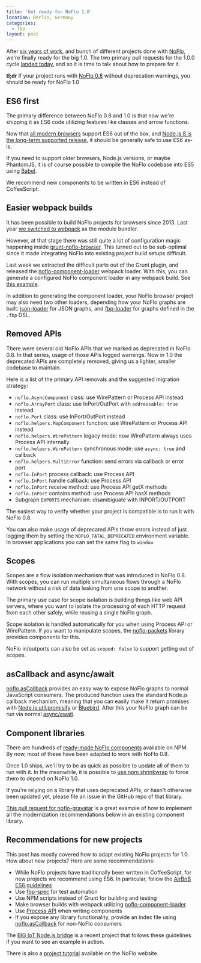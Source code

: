 ```yaml
---
title: 'Get ready for NoFlo 1.0'
location: Berlin, Germany
categories:
  - fbp
layout: post
---
```

After [six years of work](/blog/noflo-six-years/), and bunch of different projects done with [NoFlo](https://noflojs.org), we're finally ready for the big 1.0. The two primary pull requests for the 1.0.0 cycle [landed today](https://github.com/noflo/noflo/blob/master/CHANGES.md#100-beta1-git-master), and so it is time to talk about how to prepare for it.

**tl;dr** If your project runs with [NoFlo 0.8](/blog/noflo-0-8/) without deprecation warnings, you should be ready for NoFlo 1.0

## ES6 first

The primary difference between NoFlo 0.8 and 1.0 is that now we're shipping it as ES6 code utilizing features like classes and arrow functions.

Now that [all modern browsers](https://kangax.github.io/compat-table/es6/) support ES6 out of the box, and [Node.js 8 is the long-term supported release](https://medium.com/the-node-js-collection/news-node-js-8-moves-into-long-term-support-and-node-js-9-becomes-the-new-current-release-line-74cf754a10a0), it should be generally safe to use ES6 as-is.

If you need to support older browsers, Node.js versions, or maybe PhantomJS, it is of course possible to compile the NoFlo codebase into ES5 using [Babel](https://babeljs.io/).

We recommend new components to be written in ES6 instead of CoffeeScript.

## Easier webpack builds

It has been possible to build NoFlo projects for browsers since 2013. Last year [we switched to webpack](/blog/noflo-webpack/) as the module bundler.

However, at that stage there was still quite a lot of configuration magic happening inside [grunt-noflo-browser](https://github.com/noflo/grunt-noflo-browser). This turned out to be sub-optimal since it made integrating NoFlo into existing project build setups difficult.

Last week we extracted the difficult parts out of the Grunt plugin, and released the [noflo-component-loader](https://github.com/noflo/noflo-component-loader) webpack loader. With this, you can generate a configured NoFlo component loader in any webpack build. See [this example](https://github.com/noflo/noflo-component-loader/tree/master/example).

In addition to generating the component loader, your NoFlo browser project may also need two other loaders, depending how your NoFlo graphs are built: [json-loader](https://www.npmjs.com/package/json-loader) for JSON graphs, and [fbp-loader](https://www.npmjs.com/package/fbp-loader) for graphs defined in the `.fbp` DSL.

## Removed APIs

There were several old NoFlo APIs that we marked as deprecated in NoFlo 0.8. In that series, usage of those APIs logged warnings. Now in 1.0 the deprecated APIs are completely removed, giving us a lighter, smaller codebase to maintain.

Here is a list of the primary API removals and the suggested migration strategy:

- `noflo.AsyncComponent` class: use WirePattern or Process API instead
- `noflo.ArrayPort` class: use InPort/OutPort with `addressable: true` instead
- `noflo.Port` class: use InPort/OutPort instead
- `noflo.helpers.MapComponent` function: use WirePattern or Process API instead
- `noflo.helpers.WirePattern` legacy mode: now WirePattern always uses Process API internally
- `noflo.helpers.WirePattern` synchronous mode: use `async: true` and callback
- `noflo.helpers.MultiError` function: send errors via callback or error port
- `noflo.InPort` process callback: use Process API
- `noflo.InPort` handle callback: use Process API
- `noflo.InPort` receive method: use Process API getX methods
- `noflo.InPort` contains method: use Process API hasX methods
- Subgraph `EXPORTS` mechanism: disambiguate with INPORT/OUTPORT

The easiest way to verify whether your project is compatible is to run it with NoFlo 0.8.

You can also make usage of deprecated APIs throw errors instead of just logging them by setting the `NOFLO_FATAL_DEPRECATED` environment variable. In browser applications you can set the same flag to `window`.

## Scopes

Scopes are a flow isolation mechanism that was introduced in NoFlo 0.8. With scopes, you can run multiple simultaneous flows through a NoFlo network without a risk of data leaking from one scope to another.

The primary use case for scope isolation is building things like web API servers, where you want to isolate the processing of each HTTP request from each other safely, while reusing a single NoFlo graph.

Scope isolation is handled automatically for you when using Process API or WirePattern. If you want to manipulate scopes, the [noflo-packets](https://github.com/noflo/noflo-packets) library provides components for this.

NoFlo in/outports can also be set as `scoped: false` to support getting out of scopes.

## asCallback and async/await

[noflo.asCallback](/blog/ascallback/) provides an easy way to expose NoFlo graphs to normal JavaScript consumers. The produced function uses the standard Node.js callback mechanism, meaning that you can easily make it return promises with [Node.js util.promisify](http://2ality.com/2017/05/util-promisify.html) or [Bluebird](http://bluebirdjs.com/docs/api/promisification.html). After this your NoFlo graph can be run via normal [async/await](https://developer.mozilla.org/en-US/docs/Web/JavaScript/Reference/Statements/async_function).

## Component libraries

There are hundreds of [ready-made NoFlo components](https://www.npmjs.com/browse/keyword/noflo) available on NPM. By now, most of these have been adapted to work with NoFlo 0.8.

Once 1.0 ships, we'll try to be as quick as possible to update all of them to run with it. In the meanwhile, it is possible to [use npm shrinkwrap](http://blog.kodigy.com/post/noflo_08_npm_shrinkwrap/) to force them to depend on NoFlo 1.0.

If you're relying on a library that uses deprecated APIs, or hasn't otherwise been updated yet, please file an issue in the GitHub repo of that library.

[This pull request for noflo-gravatar](https://github.com/noflo/noflo-gravatar/pull/59/files) is a great example of how to implement all the modernization recommendations below in an existing component library.

## Recommendations for new projects

This post has mostly covered how to adapt existing NoFlo projects for 1.0. How about new projects? Here are some recommendations:

* While NoFlo projects have traditionally been written in CoffeeScript, for new projects we recommend using ES6. In particular, follow the [AirBnB ES6 guidelines](https://github.com/airbnb/javascript)
* Use [fbp-spec](https://github.com/flowbased/fbp-spec) for test automation
* Use NPM scripts instead of Grunt for building and testing
* Make browser builds with webpack utilizing [noflo-component-loader](https://www.npmjs.com/package/noflo-component-loader)
* Use [Process API](https://noflojs.org/documentation/components/) when writing components
* If you expose any library functionality, provide an index file using [noflo.asCallback](/blog/ascallback/) for non-NoFlo consumers

The [BIG IoT Node.js bridge](https://github.com/flowhub/bigiot-bridge) is a recent project that follows these guidelines if you want to see an example in action.

There is also a [project tutorial](https://noflojs.org/tutorials/canadianness/) available on the NoFlo website.
